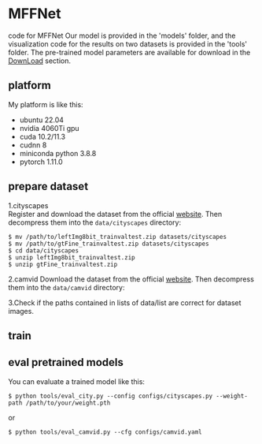 # MFFNet
code for MFFNet
Our model is provided in the 'models' folder, and the visualization code for the results on two datasets is provided in the 'tools' folder. The pre-trained model parameters are available for download in the [DownLoad](https://drive.google.com/drive/folders/1CA0phChbpck5SqF5xWE-ufXy4bPmcCOG?usp=sharing) section.

## platform

My platform is like this: 

* ubuntu 22.04
* nvidia 4060Ti gpu
* cuda 10.2/11.3
* cudnn 8
* miniconda python 3.8.8
* pytorch 1.11.0

## prepare dataset
1.cityscapes  
Register and download the dataset from the official [website](https://www.cityscapes-dataset.com/). Then decompress them into the `data/cityscapes` directory:  
```
$ mv /path/to/leftImg8bit_trainvaltest.zip datasets/cityscapes
$ mv /path/to/gtFine_trainvaltest.zip datasets/cityscapes
$ cd data/cityscapes
$ unzip leftImg8bit_trainvaltest.zip
$ unzip gtFine_trainvaltest.zip
```

2.camvid
Download the dataset from the official [website](http://mi.eng.cam.ac.uk/research/projects/VideoRec/CamVid/). Then decompress them into the `data/camvid` directory:  


3.Check if the paths contained in lists of data/list are correct for dataset images.

## train

## eval pretrained models
You can evaluate a trained model like this: 
```
$ python tools/eval_city.py --config configs/cityscapes.py --weight-path /path/to/your/weight.pth
```
or 
```
$ python tools/eval_camvid.py --cfg configs/camvid.yaml
```

